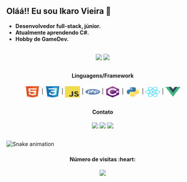 ## Oláá!! Eu sou Ikaro Vieira 👋
<ul>
  <li><b>Desenvolvedor full-stack, júnior.</b></li>
  <li><b>Atualmente aprendendo C#.</b></li>
  <li><b>Hobby de GameDev.</b></li>
</ul>
</br>
<div align="center">
  <img height="180em" src="https://github-readme-stats.vercel.app/api?username=Ikarosv&show_icons=true&theme=tokyonight&include_all_commits=true&count_private=true"/>
  <img height="180em" src="https://github-readme-stats.vercel.app/api/top-langs/?username=Ikarosv&layout=compact&langs_count=7&theme=tokyonight"/>
</div>

##

<div align="center">
  <h4>Linguagens/Framework</h4>
  <img align="center" alt="Ikaro-HTML" height="30" width="40" src="https://raw.githubusercontent.com/devicons/devicon/master/icons/html5/html5-original.svg">
  |
  <img align="center" alt="Ikaro-CSS" height="30" width="40" src="https://raw.githubusercontent.com/devicons/devicon/master/icons/css3/css3-original.svg">
  |
  <img align="center" alt="Ikaro-Js" height="30" width="40" src="https://raw.githubusercontent.com/devicons/devicon/master/icons/javascript/javascript-original.svg">
  |
  <img align="center" alt="Ikaro-Php" height="30" width="40" src="https://raw.githubusercontent.com/devicons/devicon/master/icons/php/php-plain.svg">
  |
  <img align="center" alt="Ikaro-Csharp" height="30" width="40" src="https://raw.githubusercontent.com/devicons/devicon/master/icons/csharp/csharp-original.svg">
  |
  <img align="center" alt="Ikaro-Python" height="30" width="40" src="https://raw.githubusercontent.com/devicons/devicon/master/icons/python/python-original.svg">
  |
  <img align="center" alt="Ikaro-React" height="30" width="40" src="https://raw.githubusercontent.com/devicons/devicon/master/icons/react/react-original.svg">
  |
  <img align="center" alt="Ikaro-Vuejs" height="30" width="40" src="https://raw.githubusercontent.com/devicons/devicon/master/icons/vuejs/vuejs-original.svg">
</div>

##

<div align="center">
  <h4>Contato</h4>
 <a href="https://instagram.com/ikarus_sv" target="_blank"><img src="https://img.shields.io/badge/-Instagram-%23E4405F?style=for-the-badge&logo=instagram&logoColor=white" target="_blank"></a>
 <a href = "mailto:ikarovieiraa@gmail.com"><img src="https://img.shields.io/badge/-Gmail-%23333?style=for-the-badge&logo=gmail&logoColor=white" target="_blank"></a>
 <a href="https://www.linkedin.com/in/ikaro-vieira-b1692819b" target="_blank"><img src="https://img.shields.io/badge/-LinkedIn-%230077B5?style=for-the-badge&logo=linkedin&logoColor=white" target="_blank"></a> 
<br>
</div>

##

![Snake animation](https://github.com/Ikarosv/Ikarosv/blob/output/github-contribution-grid-snake.svg)

###

<div align="center">
<h4>Número de visitas :heart:</h4>

<p><img alingn="center" src="https://profile-counter.glitch.me/Ikarosv/count.svg" />
</p>
</div>
